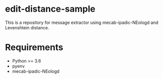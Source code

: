 # edit-distance-sample
This is a repository for message extractor using mecab-ipadic-NEologd and Levenshtein distance.

# Requirements

- Python >= 3.6
- pyenv
- mecab-ipadic-NEologd

